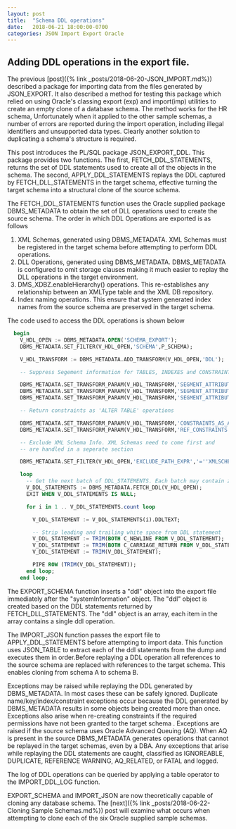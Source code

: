 ```yaml
---
layout: post
title:  "Schema DDL operations"
date:   2018-06-21 18:00:00-0700
categories: JSON Import Export Oracle
---
```


## Adding DDL operations in the export file.

The previous [post]({% link _posts/2018-06-20-JSON_IMPORT.md%}) described a package for importing data from the files generated by JSON_EXPORT. It also described a method for testing this package which relied on using Oracle's classing export (exp) and import(imp) utilities to  create an empty clone of a database schema. The method works for the HR schema, Unfortunately when it applied to the  other sample schemas, a number of errors are reported during the import operation, including illegal identifiers and unsupported data types. Clearly another solution to duplicating a schema's structure is required. 

This post introduces the PL/SQL package JSON_EXPORT_DDL. This package provides two functions. The first, FETCH_DDL_STATEMENTS, returns the set of DDL statements used to create all of the objects in the schema. The second, APPLY_DDL_STATEMENTS replays the DDL captured by FETCH_DLL_STATEMENTS in the target schema, effective turning the target schema into a structural clone of the source schema.

The FETCH_DDL_STATEMENTS function uses the Oracle supplied package DBMS_METADATA  to obtain the set of DLL operations used to create the source schema. The order in which DDL Operations are exported is as follows

1. XML Schemas, generated using DBMS_METADATA. XML Schemas must be registered in the target schema before attempting to perform DDL operations.
2. DLL Operations, generated using DBMS_METADATA. DBMS_METADATA is configured to omit storage clauses making it much easier to replay the DLL operations in the target environment.
3. DMS_XDBZ.enableHierarchy() operations. This re-establishes any relationship between an XMLType table and the XML DB repository.
4. Index naming operations. This ensure that system generated index names from the source schema are preserved in the target schema.

The code used to access the DDL operations is shown below

```SQL
  begin
    V_HDL_OPEN := DBMS_METADATA.OPEN('SCHEMA_EXPORT');
    DBMS_METADATA.SET_FILTER(V_HDL_OPEN,'SCHEMA',P_SCHEMA);

    V_HDL_TRANSFORM := DBMS_METADATA.ADD_TRANSFORM(V_HDL_OPEN,'DDL');

    -- Suppress Segement information for TABLES, INDEXES and CONSTRAINTS

    DBMS_METADATA.SET_TRANSFORM_PARAM(V_HDL_TRANSFORM,'SEGMENT_ATTRIBUTES',false,'TABLE');
    DBMS_METADATA.SET_TRANSFORM_PARAM(V_HDL_TRANSFORM,'SEGMENT_ATTRIBUTES',false,'INDEX');
    DBMS_METADATA.SET_TRANSFORM_PARAM(V_HDL_TRANSFORM,'SEGMENT_ATTRIBUTES',false,'CONSTRAINT');

    -- Return constraints as 'ALTER TABLE' operations

    DBMS_METADATA.SET_TRANSFORM_PARAM(V_HDL_TRANSFORM,'CONSTRAINTS_AS_ALTER',true,'TABLE');
    DBMS_METADATA.SET_TRANSFORM_PARAM(V_HDL_TRANSFORM,'REF_CONSTRAINTS',false,'TABLE');

    -- Exclude XML Schema Info. XML Schemas need to come first and 
    -- are handled in a seperate section

    DBMS_METADATA.SET_FILTER(V_HDL_OPEN,'EXCLUDE_PATH_EXPR','=''XMLSCHEMA''');

    loop
      -- Get the next batch of DDL_STATEMENTS. Each batch may contain zero or more statements.
      V_DDL_STATEMENTS := DBMS_METADATA.FETCH_DDL(V_HDL_OPEN);
	  EXIT WHEN V_DDL_STATEMENTS IS NULL;

      for i in 1 .. V_DDL_STATEMENTS.count loop

  	    V_DDL_STATEMENT := V_DDL_STATEMENTS(i).DDLTEXT;

  	    -- Strip leading and trailing white space from DDL statement
	    V_DDL_STATEMENT := TRIM(BOTH C_NEWLINE FROM V_DDL_STATEMENT);
        V_DDL_STATEMENT := TRIM(BOTH C_CARRIAGE_RETURN FROM V_DDL_STATEMENT);
        V_DDL_STATEMENT := TRIM(V_DDL_STATEMENT);

        PIPE ROW (TRIM(V_DDL_STATEMENT));
      end loop;
    end loop;
```

The EXPORT_SCHEMA function inserts a "ddl" object into the export file immediately after the "systemInformation" object. The "ddl" object is created based on the DDL statements returned by FETCH_DLL_STATEMENTS. The "ddl" object is an array, each item in the array contains a single ddl operation.

The IMPORT_JSON function passes the export file to APPLY_DDL_STATEMENTS before attempting to import data. This function uses JSON_TABLE to extract each of the ddl statements from the dump and executes them in order.Before replaying a DDL operation all references to the source schema are replaced with references to the target schema. This enables cloning from schema A to schema B.

Exceptions may be raised while replaying the DDL generated by DBMS_METADATA.  In most cases these can be safely ignored. Duplicate name/key/index/constraint exceptions occur because the DDL generated by DBMS_METADATA results in some objects being created more than once.  Exceptions also  arise when re-creating constraints if the required permissions have not been granted to the target schema . Exceptions are raised if the source schema uses Oracle Advanced Queuing (AQ). When AQ is present in the source DBMS_METADATA generates operations that cannot be  replayed in the target schemas, even by a  DBA.  Any exceptions that arise while replaying the DDL statements are caught, classified as IGNOREABLE, DUPLICATE, REFERENCE  WARNING, AQ_RELATED, or FATAL and logged.

The log of DDL operations can be queried by applying a table operator to the IMPORT_DDL_LOG function.

EXPORT_SCHEMA and IMPORT_JSON are now theoretically capable of cloning any database schema. The [next]({% link _posts/2018-06-22-Cloning Sample Schemas.md%}) post will examine what occurs when attempting to clone each of the six Oracle supplied sample schemas.